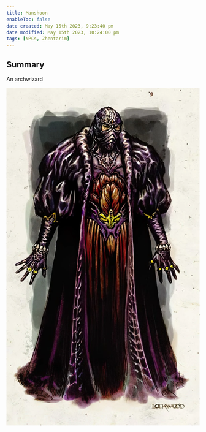 ```yaml
---
title: Manshoon
enableToc: false
date created: May 15th 2023, 9:23:40 pm
date modified: May 15th 2023, 10:24:00 pm
tags: [NPCs, Zhentarim]
---
```

## Summary
An archwizard

![](attachments/Pasted%20image%2020230515212419.png)
